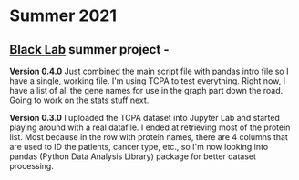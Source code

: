 # Summer 2021
## [Black Lab](https://pharmacy.uky.edu/people/penni-black) summer project - 

**Version 0.4.0**
Just combined the main script file with pandas intro file so I have a single, working file. I'm using TCPA to test everything. Right now, I have a list of all the gene names for use in the graph part down the road. Going to work on the stats stuff next.

**Version 0.3.0**
I uploaded the TCPA dataset into Jupyter Lab and started playing around with a real datafile. I ended at retrieving most of the protein list. Most because in the row with protein names, there are 4 columns that are used to ID the patients, cancer type, etc., so I'm now looking into pandas (Python Data Analysis Library) package for better dataset processing.
